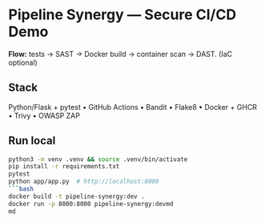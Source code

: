 # Pipeline Synergy — Secure CI/CD Demo
**Flow:** tests → SAST → Docker build → container scan → DAST. (IaC optional)

## Stack
Python/Flask + pytest • GitHub Actions • Bandit • Flake8 • Docker + GHCR • Trivy • OWASP ZAP

## Run local
```bash
python3 -m venv .venv && source .venv/bin/activate
pip install -r requirements.txt
pytest
python app/app.py  # http://localhost:8000
```bash
docker build -t pipeline-synergy:dev .
docker run -p 8000:8000 pipeline-synergy:devmd
md
